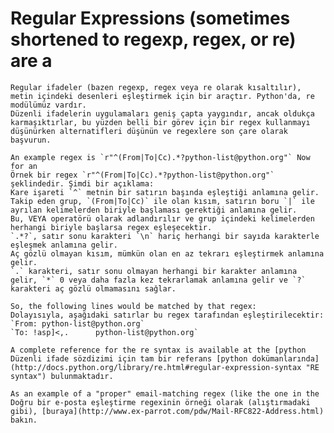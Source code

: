 # Regular Expressions (sometimes shortened to regexp, regex, or re) are a
    Regular ifadeler (bazen regexp, regex veya re olarak kısaltılır), metin içindeki desenleri eşleştirmek için bir araçtır. Python'da, re modülümüz vardır. 
    Düzenli ifadelerin uygulamaları geniş çapta yaygındır, ancak oldukça karmaşıktırlar, bu yüzden belli bir görev için bir regex kullanmayı düşünürken alternatifleri düşünün ve regexlere son çare olarak başvurun.

    An example regex is `r"^(From|To|Cc).*?python-list@python.org"` Now for an
    Örnek bir regex `r"^(From|To|Cc).*?python-list@python.org"` şeklindedir. Şimdi bir açıklama:
    Kare işareti `^` metnin bir satırın başında eşleştiği anlamına gelir. 
    Takip eden grup, `(From|To|Cc)` ile olan kısım, satırın boru `|` ile ayrılan kelimelerden biriyle başlaması gerektiği anlamına gelir. 
    Bu, VEYA operatörü olarak adlandırılır ve grup içindeki kelimelerden herhangi biriyle başlarsa regex eşleşecektir. 
    `.*?`, satır sonu karakteri `\n` hariç herhangi bir sayıda karakterle eşleşmek anlamına gelir. 
    Aç gözlü olmayan kısım, mümkün olan en az tekrarı eşleştirmek anlamına gelir. 
    `.` karakteri, satır sonu olmayan herhangi bir karakter anlamına gelir, `*` 0 veya daha fazla kez tekrarlamak anlamına gelir ve `?` karakteri aç gözlü olmamasını sağlar.

    So, the following lines would be matched by that regex:
    Dolayısıyla, aşağıdaki satırlar bu regex tarafından eşleştirilecektir:
    `From: python-list@python.org`
    `To: !asp]<,.      python-list@python.org`

    A complete reference for the re syntax is available at the [python
    Düzenli ifade sözdizimi için tam bir referans [python dokümanlarında](http://docs.python.org/library/re.html#regular-expression-syntax "RE syntax") bulunmaktadır.

    As an example of a "proper" email-matching regex (like the one in the
    Doğru bir e-posta eşleştirme regexinin örneği olarak (alıştırmadaki gibi), [buraya](http://www.ex-parrot.com/pdw/Mail-RFC822-Address.html) bakın.
